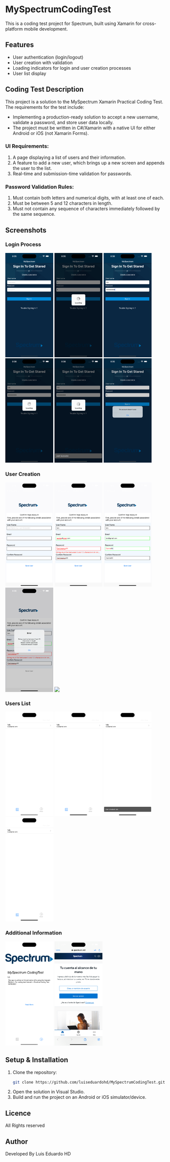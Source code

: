 # MySpectrumCodingTest

This is a coding test project for Spectrum, built using Xamarin for cross-platform mobile development.

## Features
- User authentication (login/logout)
- User creation with validation
- Loading indicators for login and user creation processes
- User list display

## Coding Test Description

This project is a solution to the MySpectrum Xamarin Practical Coding Test. The requirements for the test include:

- Implementing a production-ready solution to accept a new username, validate a password, and store user data locally.
- The project must be written in C#/Xamarin with a native UI for either Android or iOS (not Xamarin Forms).

### UI Requirements:
1. A page displaying a list of users and their information.
2. A feature to add a new user, which brings up a new screen and appends the user to the list.
3. Real-time and submission-time validation for passwords.

### Password Validation Rules:
1. Must contain both letters and numerical digits, with at least one of each.
2. Must be between 5 and 12 characters in length.
3. Must not contain any sequence of characters immediately followed by the same sequence.

## Screenshots

### Login Process

<img src="https://github.com/luiseduardohd/MySpectrumCodingTest/blob/master/Screenshots/Login.png?raw=true" width="30%">
<img src="https://github.com/luiseduardohd/MySpectrumCodingTest/blob/master/Screenshots/Login-Loading.png?raw=true" width="30%">
<img src="https://github.com/luiseduardohd/MySpectrumCodingTest/blob/master/Screenshots/Login_with_user.png?raw=true" width="30%">
<img src="https://github.com/luiseduardohd/MySpectrumCodingTest/blob/master/Screenshots/Login_with_user-Loading.png?raw=true" width="30%">
<img src="https://github.com/luiseduardohd/MySpectrumCodingTest/blob/master/Screenshots/Login_with_user-Login_successful.png?raw=true" width="30%">
<img src="https://github.com/luiseduardohd/MySpectrumCodingTest/blob/master/Screenshots/Login-Failed.png?raw=true" width="30%">


### User Creation

<img src="https://github.com/luiseduardohd/MySpectrumCodingTest/blob/master/Screenshots/User_creation.png?raw=true" width="30%">
<img src="https://github.com/luiseduardohd/MySpectrumCodingTest/blob/master/Screenshots/User_creation-Errors.png?raw=true" width="30%">
<img src="https://github.com/luiseduardohd/MySpectrumCodingTest/blob/master/Screenshots/User_creation-Password_error.png?raw=true" width="30%">
<img src="https://github.com/luiseduardohd/MySpectrumCodingTest/blob/master/Screenshots/User_creation-Password_error-2.png?raw=true" width="30%">
<img src="https://github.com/luiseduardohd/MySpectrumCodingTest/blob/master/Screenshots/User_ceation-Password_error-3.png?raw=true" width="30%">


### Users List

<img src="https://github.com/luiseduardohd/MySpectrumCodingTest/blob/master/Screenshots/Users.png?raw=true" width="30%">
<img src="https://github.com/luiseduardohd/MySpectrumCodingTest/blob/master/Screenshots/Users-2.png?raw=true" width="30%">
<img src="https://github.com/luiseduardohd/MySpectrumCodingTest/blob/master/Screenshots/Users-User_created.png?raw=true" width="30%">
<img src="https://github.com/luiseduardohd/MySpectrumCodingTest/blob/master/Screenshots/Users_list.png?raw=true" width="30%">


### Additional Information

<img src="https://github.com/luiseduardohd/MySpectrumCodingTest/blob/master/Screenshots/Info.png?raw=true" width="30%">
<img src="https://github.com/luiseduardohd/MySpectrumCodingTest/blob/master/Screenshots/Spectrum_net.png?raw=true" width="30%">


## Setup & Installation
1. Clone the repository:
   ```sh
   git clone https://github.com/luiseduardohd/MySpectrumCodingTest.git
   ```
2. Open the solution in Visual Studio.
3. Build and run the project on an Android or iOS simulator/device.

## Licence
All Rights reserved

## Author
Developed By Luis Eduardo HD
